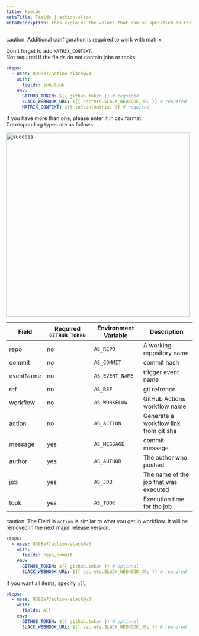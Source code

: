 ```yaml
---
title: Fields
metaTitle: Fields | action-slack
metaDescription: This explains the values that can be specified in Fields.
---
```


caution: Additional configuration is required to work with matrix.

Don't forget to add `MATRIX_CONTEXT`.  
Not required if the fields do not contain jobs or tooks.

```yaml
steps:
  - uses: 8398a7/action-slack@v3
    with:
      fields: job,took
    env:
      GITHUB_TOKEN: ${{ github.token }} # required
      SLACK_WEBHOOK_URL: ${{ secrets.SLACK_WEBHOOK_URL }} # required
      MATRIX_CONTEXT: ${{ toJson(matrix) }} # required
```

If you have more than one, please enter it in csv format.  
Corresponding types are as follows.

<img width="495" alt="success" src="https://user-images.githubusercontent.com/8043276/84587112-64844800-ae57-11ea-8007-7ce83a91dae3.png" />

| Field     | Required `GITHUB_TOKEN` | Environment Variable | Description                           |
| --------- | ----------------------- | -------------------- | ------------------------------------- |
| repo      | no                      | `AS_REPO`            | A working repository name             |
| commit    | no                      | `AS_COMMIT`          | commit hash                           |
| eventName | no                      | `AS_EVENT_NAME`      | trigger event name                    |
| ref       | no                      | `AS_REF`             | git refrence                          |
| workflow  | no                      | `AS_WORKFLOW`        | GitHub Actions workflow name          |
| action    | no                      | `AS_ACTION`          | Generate a workflow link from git sha |
| message   | yes                     | `AS_MESSAGE`         | commit message                        |
| author    | yes                     | `AS_AUTHOR`          | The author who pushed                 |
| job       | yes                     | `AS_JOB`             | The name of the job that was executed |
| took      | yes                     | `AS_TOOK`            | Execution time for the job            |

caution: The Field in `action` is similar to what you get in workflow. It will be removed in the next major release version.

```yaml
steps:
  - uses: 8398a7/action-slack@v3
    with:
      fields: repo,commit
    env:
      GITHUB_TOKEN: ${{ github.token }} # optional
      SLACK_WEBHOOK_URL: ${{ secrets.SLACK_WEBHOOK_URL }} # required
```

If you want all items, specify `all`.

```yaml
steps:
  - uses: 8398a7/action-slack@v3
    with:
      fields: all
    env:
      GITHUB_TOKEN: ${{ github.token }} # optional
      SLACK_WEBHOOK_URL: ${{ secrets.SLACK_WEBHOOK_URL }} # required
```
